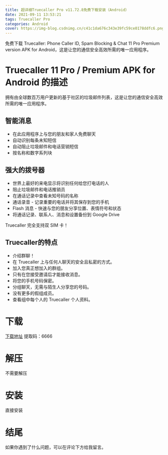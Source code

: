 ```yaml
---
title: 超详细Truecaller Pro v11.72.8免费下载安装（Android）
date: 2021-09-11 13:53:21
tags: Truecaller Pro
categories: Android
cover: https://img-blog.csdnimg.cn/c41c1da676c343e39fc59ce0178ddfc6.png
---
```


免费下载 Truecaller: Phone Caller ID, Spam Blocking & Chat 11 Pro Premium v​​ersion APK for Android，这是让您的通信安全高效所需的唯一应用程序。

# Truecaller 11 Pro / Premium APK for Android 的描述
拥有由全球数百万用户更新的基于社区的垃圾邮件列表，这是让您的通信安全高效所需的唯一应用程序。

## 智能消息
- 在此应用程序上与您的朋友和家人免费聊天
- 自动识别每条未知短信
- 自动阻止垃圾邮件和电话营销短信
- 按名称和数字系列块

## 强大的拨号器
- 世界上最好的来电显示将识别任何给您打电话的人
- 阻止垃圾邮件和电话推销员
- 在通话记录中查看未知号码的名称
- 通话录音 - 记录重要的电话并将其保存到您的手机
- Flash 消息 - 快速与您的朋友分享位置、表情符号和状态
- 将通话记录、联系人、消息和设置备份到 Google Drive

Truecaller 完全支持双 SIM 卡！
## Truecaller的特点
- 介绍群聊！
- 在 Truecaller 上与任何人聊天的安全且私密的方式。
- 加入您真正想加入的群组。
- 只有在您接受邀请后才能接收消息。
- 将您的手机号码保密。
- 分组聊天，无需与陌生人分享您的号码。
- 没有更多的假组成员。
- 查看组中每个人的 Truecaller 个人资料。

# 下载
[下载地址](https://pan.baidu.com/s/1cBUx4-P9OyqSYT8CyCWxkg)
提取码：6666

# 解压
不需要解压

# 安装
直接安装
# 结尾
如果你遇到了什么问题，可以在评论下方给我留言。

